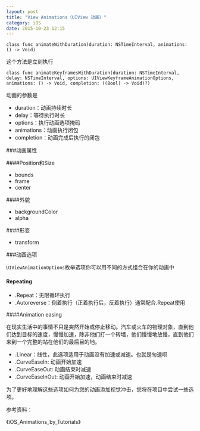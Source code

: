 ```yaml
---
layout: post
title: "View Animations（UIView 动画）"
category: iOS
date: 2015-10-23 12:15
---
```


```
class func animateWithDuration(duration: NSTimeInterval, animations: () -> Void) 
```
这个方法是立刻执行

```
class func animateKeyframesWithDuration(duration: NSTimeInterval, delay: NSTimeInterval, options: UIViewKeyframeAnimationOptions, animations: () -> Void, completion: ((Bool) -> Void)?)
```

动画的参数是

* duration：动画持续时长
* delay：等待执行时长
* options：执行动画选项掩码
* animations：动画执行闭包
* completion：动画完成后执行的闭包

###动画属性

####Position和Size

* bounds
* frame
* center

####外貌

* backgroundColor
* alpha

####形变

* transform


###动画选项

`UIViewAnimationOptions`枚举选项你可以用不同的方式组合在你的动画中

#### Repeating
* .Repeat：无限循环执行
* .Autoreverse：倒着执行（正着执行后，反着执行）通常配合.Repeat使用

####Animation easing

在现实生活中的事情不只是突然开始或停止移动。汽车或火车的物理对象，直到他们达到目标的速度，慢慢加速，除非他们打一个砖墙，他们慢慢地放慢，直到他们来到一个完整的站在他们的最后目的地。

* .Linear：线性，此选项适用于动画没有加速或减速。也就是匀速呗
* .CurveEaseIn: 动画开始加速
* .CurveEaseOut: 动画结束时减速
* .CurveEaseInOut: 动画开始加速，动画结束时减速

 
为了更好地理解这些选项如何为您的动画添加视觉冲击，您将在项目中尝试一些选项。

参考资料：

《iOS_Animations_by_Tutorials》



